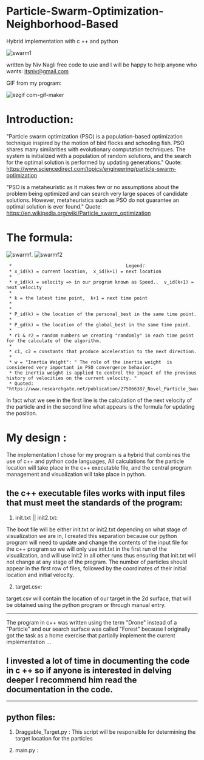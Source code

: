 # Particle-Swarm-Optimization-Neighborhood-Based
Hybrid implementation with c ++ and python

![swarm1](https://user-images.githubusercontent.com/75484097/109506006-d82dba00-7aa5-11eb-8878-b044e688297e.jpg)

written by Niv Nagli free code to use and I will be happy to help anyone who wants: itsniv@gmail.com 


GIF from my program:

![ezgif com-gif-maker](https://user-images.githubusercontent.com/75484097/109510449-b1be4d80-7aaa-11eb-98d8-63062a25cba4.gif)



# Introduction:
"Particle swarm optimization (PSO) is a population-based optimization technique inspired by the motion of bird flocks and schooling fish. PSO shares many similarities with evolutionary computation techniques. The system is initialized with a population of random solutions, and the search for the optimal solution is performed by updating generations."
Quote: 
https://www.sciencedirect.com/topics/engineering/particle-swarm-optimization

"PSO is a metaheuristic as it makes few or no assumptions about the problem being optimized and can search very large spaces of candidate solutions. However, metaheuristics such as PSO do not guarantee an optimal solution is ever found."
Quote: https://en.wikipedia.org/wiki/Particle_swarm_optimization

# The formula:

![swarmf](https://user-images.githubusercontent.com/75484097/109508250-555a2e80-7aa8-11eb-9f7a-67906e311e10.png). ![swarmf2](https://user-images.githubusercontent.com/75484097/109508261-58551f00-7aa8-11eb-8f55-0dc2c13458cf.png)

     *                                          Legend:ֿ
     * x_id(k) = current location,  x_id(k+1) = next location
     *
     * v_id(k) = velocity => in our program known as Speed..  v_id(k+1) = next velocity
     *
     * k = the latest time point,  k+1 = next time point
     * 
     *
     * P_id(k) = the location of the personal_best in the same time point.
     *
     * P_gd(k) = the location of the global_best in the same time point.
     *
     * r1 & r2 = random numbers we creating "randomly" in each time point for the calculate of the algorithm.
     *
     * c1, c2 = constants that produce acceleration to the next direction.
     *
     * w = "Inertia Weight": " The role of the inertia weight  is considered very important in PSO convergence behavior.
     * the inertia weight is applied to control the impact of the previous history of velocities on the current velocity. "
     * Quoted: "https://www.researchgate.net/publication/275066387_Novel_Particle_Swarm_Optimization_and_Its_Application_in_Calibrating_the_Underwater_Transponder_Coordinates"

In fact what we see in the first line is the calculation of the next velocity of the particle and in the second line what appears is the formula for updating the position.




# My design :

The implementation I chose for my program is a hybrid that combines the use of c++ and python code languages,
All calculations for the particle location will take place in the c++ executable file, and the central program management and visualization will take place in python.

the c++ executable files works with input files that must meet the standards of the program:
------
1)  init.txt || init2.txt:

The boot file will be either init.txt or init2.txt depending on what stage of visualization we are in,
I created this separation because our python program will need to update and change the contents of the input file for the c++ program 
so we will only use init.txt in the first run of the visualization, 
and will use init2 in all other runs thus ensuring that init.txt will not change at any stage of the program.
The number of particles should appear in the first row of files, followed by the coordinates of their initial location and initial velocity.

2) target.csv:

target.csv will contain the location of our target in the 2d surface, that will be obtained using the python program or through manual entry.

----------------------
The program in c++ was written using the term "Drone" instead of a "Particle" and our search surface was called "Forest" because I originally got the task as a home exercise that partially implement the current implementation ...

I invested a lot of time in documenting the code in c ++ so if anyone is interested in delving deeper I recommend him read the documentation in the code.
-------
----------------------

python files:
------------
1) Draggable_Target.py :
This script will be responsible for determining the target location for the particles





2) main.py :











